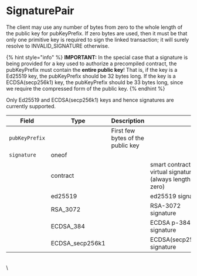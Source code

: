 # SignaturePair



The client may use any number of bytes from zero to the whole length of the public key for pubKeyPrefix. If zero bytes are used, then it must be that only one primitive key is required to sign the linked transaction; it will surely resolve to INVALID\_SIGNATURE otherwise.

{% hint style="info" %}
**IMPORTANT:** In the special case that a signature is being provided for a key used to authorize a precompiled contract, the pubKeyPrefix must contain the **entire public key**! That is, if the key is a Ed25519 key, the pubKeyPrefix should be 32 bytes long. If the key is a ECDSA(secp256k1) key, the pubKeyPrefix should be 33 bytes long, since we require the compressed form of the public key.
{% endhint %}

Only Ed25519 and ECDSA(secp256k1) keys and hence signatures are currently supported.

| Field          | Type             | Description                       | ​                                                     |
| -------------- | ---------------- | --------------------------------- | ----------------------------------------------------- |
| `pubKeyPrefix` | ​                | First few bytes of the public key | ​                                                     |
| `signature`    | oneof            | ​                                 | ​                                                     |
| ​              | contract         | ​                                 | smart contract virtual signature (always length zero) |
| ​              | ed25519          | ​                                 | ed25519 signature                                     |
| ​              | RSA\_3072        | ​                                 | RSA-3072 signature                                    |
| ​              | ECDSA\_384       | ​                                 | ECDSA p-384 signature                                 |
|                | ECDSA\_secp256k1 |                                   | ECDSA(secp256k1) signature                            |

\
\

